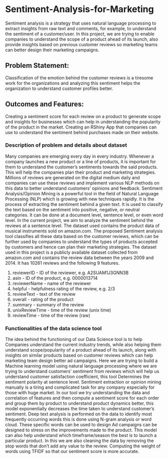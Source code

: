 # Sentiment-Analysis-for-Marketing
Sentiment analysis is a strategy that uses natural language processing to extract insights from raw  text and comments, for example, to understand the sentiment of a customer/user. In this project, we are trying to enable companies to understand the scope of a product ahead of its launch, also provide insights based on previous customer reviews so marketing teams can better  design their marketing campaigns.

## Problem Statement:
Classification of the emotion behind the customer reviews is a tiresome work for the organizations and analyzing this sentiment helps the organization to  understand customer profiles better.

## Outcomes and Features: 
Creating a sentiment score for each review on a product to generate scope and insights for businesses which can help in understanding the popularity of the product in the market. Creating an RShiny App that companies can use to understand the sentiment behind purchases made on their website.

### Description of problem and details about dataset
Many companies are emerging every day in every industry. Whenever a company launches a new 
product or a line of products, it is important for them to understand the customer’s sentiments 
towards the said products. This will help the companies plan their product and marketing 
strategies. Millions of reviews are generated on the digital medium daily and companies can use 
these reviews and implement various NLP methods on this data to better understand customers’ 
opinions and feedback.
Sentiment Analysis/Opinion Mining is a powerful tool in the field of Natural Language Processing
(NLP) which is growing with new techniques rapidly. It is the process of extracting the sentiment 
behind a given text. It is used to classify the text based on the sentiment into positive, negative, or 
neutral categories. It can be done at a document level, sentence level, or even word level. In the 
current project, we aim to analyze the sentiment behind the reviews at a sentence level. The dataset 
used contains the product data of musical instruments sold on amazon.com. 
The proposed Sentiment analysis tool classifies all these data based on the customer reviews, 
which can be further used by companies to understand the types of products accepted by customers 
and hence can plan their marketing strategies. 
The dataset used in this project is a publicly available dataset collected from amazon.com and 
contains the review data between the years 2009 and 2014. It has 10261 reviews and the following 
9 features. 
1. reviewerID - ID of the reviewer, e.g. A2SUAM1J3GNN3B
2. asin - ID of the product, e.g. 0000013714
3. reviewerName - name of the reviewer
4. helpful - helpfulness rating of the review, e.g. 2/3
5. reviewText - text of the review
6. overall - rating of the product
7. summary - summary of the review
8. unixReviewTime - time of the review (unix time)
9. reviewTime - time of the review (raw)

### Functionalities of the data science tool
The idea behind the functioning of our Data Science tool is to help Companies understand the current industry 
trends, while also helping them understand scope/popularity of a product ahead of its launch, along with insights 
on similar products based on customer reviews which can help marketing team design better ad campaigns. Here 
we are trying to build a Machine learning model using natural language processing where we are trying to 
understand customers’ sentiment from reviews which will help us understand customer satisfaction coefficient, 
this tool Determines the sentiment polarity at sentence level. 
Sentiment extraction or opinion mining manually is a tiring and complicated task for any company especially 
for those with huge market. In our tool we try understanding the data and correlation of features and then compute 
a sentiment score for each order and group them by product to understand product dynamics better, this model 
exponentially decreases the time taken to understand customer’s sentiment.
Deep text analysis is performed on the data to identify most frequently occurring words this is done using 
N-gram analysis or word cloud. These specific words can be used to design Ad campaigns can be designed to 
stress on the improvements made to the product. This model can also help understand which timeframe/season 
the best is to launch a particular product. In this we are also cleaning the data by removing the stop words that 
don’t add any value to the review. Computing the weight of words using TFIDF so that our sentiment score is 
more accurate.


